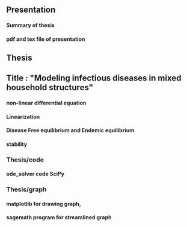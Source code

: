 ## Presentation 
#### Summary of thesis 
#### pdf and tex file of presentation 

## Thesis 
## Title : "Modeling infectious diseases in mixed household structures" 
#### non-linear differential equation
#### Linearization
#### Disease Free equilibrium and Endemic equilibrium 
#### stability
### Thesis/code 
#### ode_solver code SciPy  
### Thesis/graph  
#### matplotlib for drawing graph, 
#### sagemath program for streamlined graph 
 
